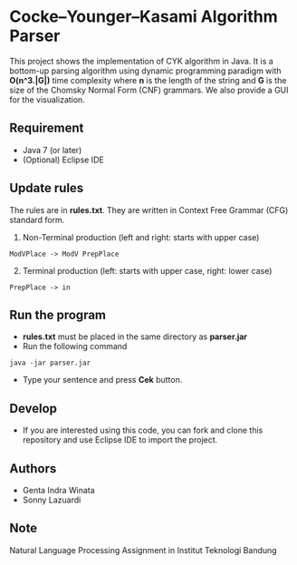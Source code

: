 # Cocke–Younger–Kasami Algorithm Parser
This project shows the implementation of CYK algorithm in Java. It is a bottom-up parsing algorithm using dynamic programming paradigm with <b>O(n^3.|G|)</b> time complexity where <b>n</b> is the length of the string and <b>G</b> is the size of the Chomsky Normal Form (CNF) grammars. We also provide a GUI for the visualization.

## Requirement
- Java 7 (or later)
- (Optional) Eclipse IDE

## Update rules
The rules are in <b>rules.txt</b>. They are written in Context Free Grammar (CFG) standard form. 
1. Non-Terminal production (left and right: starts with upper case)
```
ModVPlace -> ModV PrepPlace
```
2. Terminal production (left: starts with upper case, right: lower case)
```
PrepPlace -> in
```

## Run the program
- <b>rules.txt</b> must be placed in the same directory as <b>parser.jar</b>
- Run the following command
```
java -jar parser.jar
```
- Type your sentence and press <b>Cek</b> button.

## Develop
- If you are interested using this code, you can fork and clone this repository and use Eclipse IDE to import the project.

## Authors
- Genta Indra Winata
- Sonny Lazuardi

## Note
Natural Language Processing Assignment in Institut Teknologi Bandung

